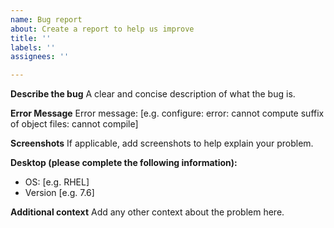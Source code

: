 ```yaml
---
name: Bug report
about: Create a report to help us improve
title: ''
labels: ''
assignees: ''

---
```


**Describe the bug**
A clear and concise description of what the bug is.

**Error Message**
Error message: [e.g. configure: error: cannot compute suffix of object files: cannot compile]

**Screenshots**
If applicable, add screenshots to help explain your problem.

**Desktop (please complete the following information):**
 - OS: [e.g. RHEL]
 - Version [e.g. 7.6] 

**Additional context**
Add any other context about the problem here.
